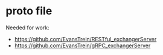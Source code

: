# proto file

Needed for work:
- https://github.com/EvansTrein/RESTful_exchangerServer
- https://github.com/EvansTrein/gRPC_exchangerServer
